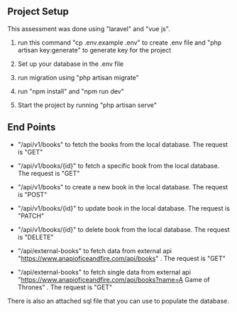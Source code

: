 
## Project Setup

This assessment was done using "laravel" and "vue js".

1. run this command "cp .env.example .env" to create  .env file and "php artisan key:generate" to generate key for the project

2. Set up your database in the .env file

3. run migration using "php artisan migrate"

4. run "npm install" and "npm run dev"

5. Start the project by running "php artisan serve"

## End Points

- "/api/v1/books" to fetch the books from the local database. The request is "GET"

- "/api/v1/books/{id}" to fetch a specific book from the local database. The request is "GET"

- "/api/v1/books" to create a new book in the local database. The request is "POST"

- "/api/v1/books/{id}" to update book in the local database. The request is "PATCH"

- "/api/v1/books/{id}" to delete book from the local database. The request is "DELETE"

- "/api/external-books" to fetch data from external api "https://www.anapioficeandfire.com/api/books" . The request is "GET"
- "/api/external-books" to fetch single data from external api "https://www.anapioficeandfire.com/api/books?name=A Game of Thrones" . The request is "GET"

There is also an attached sql file that you can use to populate the database.

